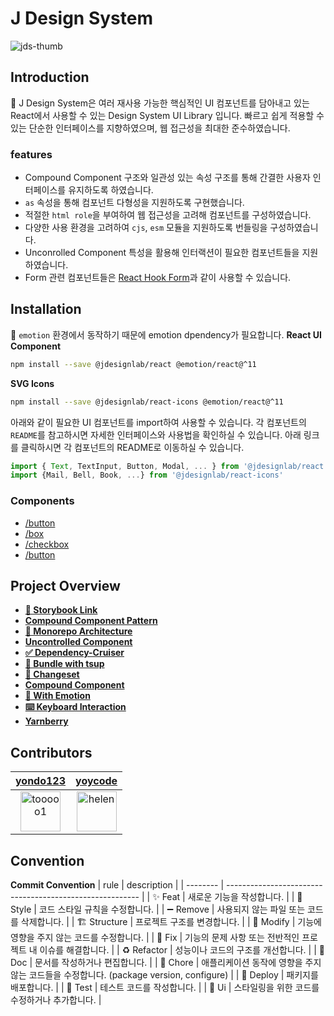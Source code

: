 # J Design System

![jds-thumb](https://github.com/react95-io/React95/assets/46988995/ac97b7f7-2420-40f6-9990-25217a8381df)

## Introduction

💎 J Design System은 여러 재사용 가능한 핵심적인 UI 컴포넌트를 담아내고 있는 React에서 사용할 수 있는 Design System UI Library 입니다. 빠르고 쉽게 적용할 수 있는 단순한 인터페이스를 지향하였으며, 웹 접근성을 최대한 준수하였습니다.

### features

- Compound Component 구조와 일관성 있는 속성 구조를 통해 간결한 사용자 인터페이스를 유지하도록 하였습니다.
- `as` 속성을 통해 컴포넌트 다형성을 지원하도록 구현했습니다.
- 적절한 `html role`을 부여하여 웹 접근성을 고려해 컴포넌트를 구성하였습니다.
- 다양한 사용 환경을 고려하여 `cjs`, `esm` 모듈을 지원하도록 번들링을 구성하였습니다.
- Unconrolled Component 특성을 활용해 인터랙션이 필요한 컴포넌트들을 지원하였습니다.
- Form 관련 컴포넌트들은 [React Hook Form](https://react-hook-form.com/)과 같이 사용할 수 있습니다.

## Installation

💄 `emotion` 환경에서 동작하기 때문에 emotion dpendency가 필요합니다.
**React UI Component**

```bash
npm install --save @jdesignlab/react @emotion/react@^11
```

**SVG Icons**

```bash
npm install --save @jdesignlab/react-icons @emotion/react@^11
```

아래와 같이 필요한 UI 컴포넌트를 import하여 사용할 수 있습니다. 각 컴포넌트의 `README`를 참고하시면 자세한 인터페이스와 사용법을 확인하실 수 있습니다. 아래 링크를 클릭하시면 각 컴포넌트의 README로 이동하실 수 있습니다.

```jsx
import { Text, TextInput, Button, Modal, ... } from '@jdesignlab/react';
import {Mail, Bell, Book, ...} from '@jdesignlab/react-icons'
```

### Components

- [/button](#)
- [/box](#)
- [/checkbox](#)
- [/button](#)

## Project Overview

- **[📎 Storybook Link](https://designsystemlab.github.io/design-system/)**
- **[Compound Component Pattern](https://github.com/DesignSystemLab/design-system/wiki/Compound-Component-Pattern)**
- **[🔗 Monorepo Architecture](https://github.com/DesignSystemLab/design-system/wiki/Monorepo-Architecture)**
- **[Uncontrolled Component](https://github.com/DesignSystemLab/design-system/wiki/Uncontrolled-Component)**
- **[✅ Dependency-Cruiser](#)**
- **[🧩 Bundle with tsup](https://github.com/DesignSystemLab/design-system/wiki/tsup%EC%9D%84-%ED%99%9C%EC%9A%A9%ED%95%9C-%EB%B2%88%EB%93%A4%EB%A7%81)**
- **[🦋 Changeset](https://github.com/DesignSystemLab/design-system/wiki/%F0%9F%A6%8B-Changeset-CI-CD)**
- **[Compound Component](https://github.com/DesignSystemLab/design-system/wiki/Compound-Component-Pattern)**
- **[💄 With Emotion](https://github.com/DesignSystemLab/design-system/wiki/Styling-Library:-Emotion)**
- **[⌨️ Keyboard Interaction](https://github.com/DesignSystemLab/design-system/wiki/Keyboard-Control)**
- **[Yarnberry](https://github.com/DesignSystemLab/design-system/wiki/Package-Manager:-Yarn-Berry)**

## Contributors

|                             [yondo123](https://github.com/yondo123)<br/>                              |                             [yoycode](https://github.com/yoycode)<br/>                              |
| :---------------------------------------------------------------------------------------------------: | :-------------------------------------------------------------------------------------------------: |
| <img src="https://avatars.githubusercontent.com/u/46988995?v=4" alt="tooooo1" width="64" height="64"> | <img src="https://avatars.githubusercontent.com/u/65293082?v=4" alt="helen" width="64" height="64"> |

## Convention

**Commit Convention**
| rule | description |
| -------- | -------------------------------------------------------- |
| ✨ Feat | 새로운 기능을 작성합니다. |
| 🎨 Style | 코드 스타일 규칙을 수정합니다. |
| ➖ Remove | 사용되지 않는 파일 또는 코드를 삭제합니다. |
| 🏗️ Structure | 프로젝트 구조를 변경합니다. |
| 🔧 Modify | 기능에 영향을 주지 않는 코드를 수정합니다. |
| 🐛 Fix | 기능의 문제 사항 또는 전반적인 프로젝트 내 이슈를 해결합니다. |
| ♻️ Refactor | 성능이나 코드의 구조를 개선합니다. |
| 📝 Doc | 문서를 작성하거나 편집합니다. |
| 🤡 Chore | 애플리케이션 동작에 영향을 주지 않는 코드들을 수정합니다. (package version, configure) |
| 🚀 Deploy | 패키지를 배포합니다. |
| 🧪 Test | 테스트 코드를 작성합니다. |
| 💄 Ui | 스타일링을 위한 코드를 수정하거나 추가합니다. |
